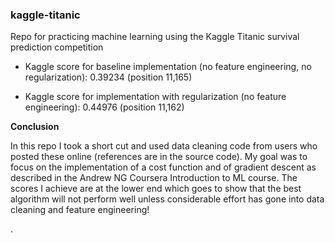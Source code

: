 ### kaggle-titanic

Repo for practicing machine learning using the Kaggle Titanic survival prediction competition

* Kaggle score for baseline implementation (no feature engineering, no regularization): 0.39234 (position 11,165)

* Kaggle score for implementation with regularization (no feature engineering): 0.44976 (position 11,162)


**Conclusion**

In this repo I took a short cut and used data cleaning code from users who posted these online (references are in the
source code). My goal was to focus on
the implementation of a cost function and of gradient descent as described in the Andrew NG Coursera Introduction to ML
course.
The scores I achieve are at the lower end which goes to show that the best algorithm will
not perform well unless considerable effort has gone into data cleaning and feature engineering!

.

